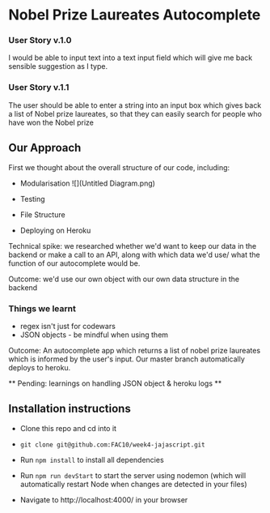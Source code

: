 # Nobel Prize Laureates Autocomplete

### User Story v.1.0 ###
I would be able to input text into a text input field which will give me back sensible suggestion as I type.

### User Story v.1.1 ###
The user should be able to enter a string into an input box which gives back a list of Nobel prize laureates, so that they can easily search for people who have won the Nobel prize

## Our Approach
  First we thought about the overall structure of our code, including:
  * Modularisation
  ![](Untitled Diagram.png)

  * Testing
  * File Structure
  * Deploying on Heroku


Technical spike: we researched whether we'd want to keep our data in the backend or make a call to an API, along with which data we'd use/ what the function of our autocomplete would be.

Outcome: we'd use our own object with our own data structure in the backend

### Things we learnt
  * regex isn't just for codewars
  * JSON objects - be mindful when using them

Outcome:
An autocomplete app which returns a list of nobel prize laureates which is informed by the user's input. Our master branch automatically deploys to heroku.


** Pending: learnings on handling JSON object & heroku logs **

## Installation instructions
 
 - Clone this repo and cd into it
 
 - `git clone git@github.com:FAC10/week4-jajascript.git`
 
 - Run `npm install` to install all dependencies
 
 - Run `npm run devStart` to start the server using nodemon (which will automatically restart Node when changes are detected in your files)
 
 - Navigate to http://localhost:4000/ in your browser
